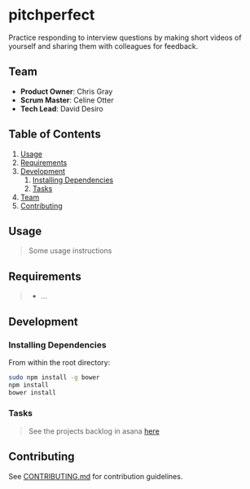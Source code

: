 pitchperfect
============

Practice responding to interview questions by making short videos of yourself and sharing them with colleagues for feedback.

## Team

  - __Product Owner__: Chris Gray
  - __Scrum Master__: Celine Otter
  - __Tech Lead__: David Desiro

## Table of Contents

1. [Usage](#Usage)
1. [Requirements](#requirements)
1. [Development](#development)
    1. [Installing Dependencies](#installing-dependencies)
    1. [Tasks](#tasks)
1. [Team](#team)
1. [Contributing](#contributing)

## Usage

> Some usage instructions

## Requirements

> - ...

## Development

### Installing Dependencies

From within the root directory:

```sh
sudo npm install -g bower
npm install
bower install
```

### Tasks

> See the projects backlog in asana [here](https://LINKTOYOURASANA.com)


## Contributing

See [CONTRIBUTING.md](CONTRIBUTING.md) for contribution guidelines.
